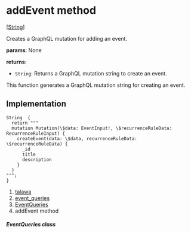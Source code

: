 
<div>

# addEvent method

</div>


[[String](https://api.flutter.dev/flutter/dart-core/String-class.html)]




Creates a GraphQL mutation for adding an event.

**params**: None

**returns**:

-   `String`: Returns a GraphQL mutation string to create an event.

This function generates a GraphQL mutation string for creating an event.



## Implementation

``` language-dart
String  {
  return """
  mutation Mutation(\$data: EventInput!, \$recurrenceRuleData: RecurrenceRuleInput) {
    createEvent(data: \$data, recurrenceRuleData: \$recurrenceRuleData) {
      _id
      title
      description
    }
  }
""";
}
```







1.  [talawa](../../index.md)
2.  [event_queries](../../utils_event_queries/)
3.  [EventQueries](../../utils_event_queries/EventQueries-class.md)
4.  addEvent method

##### EventQueries class







